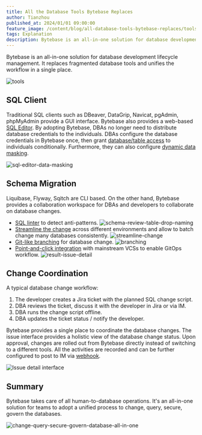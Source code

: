 ```yaml
---
title: All the Database Tools Bytebase Replaces
author: Tianzhou
published_at: 2024/01/01 09:00:00
feature_image: /content/blog/all-database-tools-bytebase-replaces/tools.webp
tags: Explanation
description: Bytebase is an all-in-one solution for database development lifecycle management. It replaces fragmented database tools and unifies the workflow in a single place.
---
```


Bytebase is an all-in-one solution for database development lifecycle management. It replaces fragmented
database tools and unifies the workflow in a single place.

![tools](/content/blog/all-database-tools-bytebase-replaces/tools.webp)

## SQL Client

Traditional SQL clients such as DBeaver, DataGrip, Navicat, pgAdmin, phpMyAdmin provide a GUI interface.
Bytebase also provides a web-based [SQL Editor](/sql-editor/). By adopting Bytebase, DBAs no longer
need to distribute database credentials to the individuals. DBAs configure the database credentials
in Bytebase once, then grant [database/table access](/docs/security/data-access-control/) to individuals conditionally. Furthermore, they can also configure [dynamic data masking](/docs/security/data-masking/overview/).

![sql-editor-data-masking](/images/page/main/sql-editor/mask.webp)

## Schema Migration

Liquibase, Flyway, Sqitch are CLI based. On the other hand, Bytebase provides a collaboration workspace
for DBAs and developers to collaborate on database changes.

- [SQL linter](/docs/sql-review/overview/) to detect anti-patterns.
  ![schema-review-table-drop-naming](/content/docs/sql-review/schema-review-table-drop-naming.webp)
- [Streamline the change](/docs/change-database/batch-change/) across different environments and allow to batch change many databases consistently.
  ![streamline-change](/images/page/main/batch-change/deployment-config.webp)
- [Git-like branching](/docs/branching/) for database change.
  ![branching](/images/page/main/branching/create-branch.webp)
- [Point-and-click integration](/docs/vcs-integration/overview/) with mainstream VCSs to enable GitOps workflow.
  ![result-issue-detail](/content/docs/vcs-integration/overview/issue-detail.webp)

## Change Coordination

A typical database change workflow:

1. The developer creates a Jira ticket with the planned SQL change script.
1. DBA reviews the ticket, discuss it with the developer in Jira or via IM.
1. DBA runs the change script offline.
1. DBA updates the ticket status / notify the developer.

Bytebase provides a single place to coordinate the database changes. The issue interface provides
a holistic view of the database change status. Upon approval, changes are rolled out from Bytebase
directly instead of switching to a different tools. All the activities are recorded and can be further
configured to post to IM via [webhook](/docs/change-database/webhook).

![Issue detail interface](/content/docs/issue-detail.webp)

## Summary

Bytebase takes care of all human-to-database operations. It's an all-in-one solution for teams to
adopt a unified process to change, query, secure, govern the databases.

![change-query-secure-govern-database-all-in-one](/images/db-scheme-lg.png)
